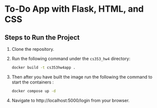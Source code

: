 # To-Do App with Flask, HTML, and CSS

## Steps to Run the Project

1. Clone the repository.

2. Run the following command under the `cs353_hw4` directory:

   ```bash
   docker build -t cs353hw4app .

   ```

3. Then after you have built the image run the following the command to start the containers :

   ```bash
   docker compose up -d

   ```

4. Navigate to http://localhost:5000/login from your browser.
